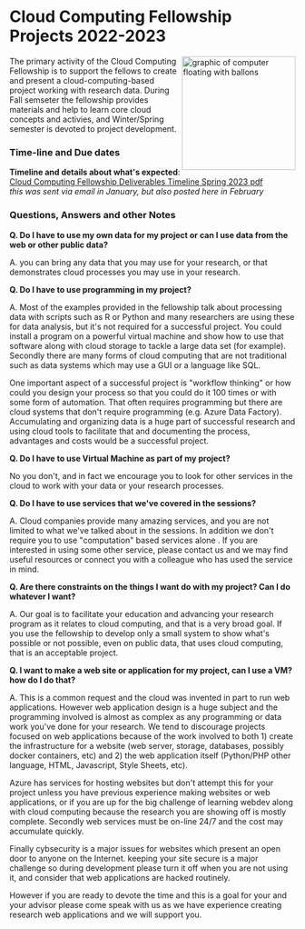 # Cloud Computing Fellowship Projects 2022-2023

<img src="https://media.istockphoto.com/vectors/computer-floating-balloons-vector-id483818607?k=6&m=483818607&s=170667a&w=0&h=Y5SCqmFn4y2_mBgeR6qCjcrI62gi272isLVmgHoVFdk=" width="200px" align="right" alt="graphic of computer floating with ballons">


The primary activity of the Cloud Computing Fellowship is to support the fellows to create and present a cloud-computing-based project working with research data.  During Fall semseter the fellowship provides materials and help to learn core cloud concepts and activies, and Winter/Spring semester is devoted to project development.  


### Time-line and Due dates

**Timeline and details about what's expected**: [Cloud Computing Fellowship Deliverables Timeline Spring 2023 pdf](img/cloud_computing_fellowship_deliverables_timeline_spring2023.pdf) <br>*this was sent via email in January, but also posted here in February*

<!-- 
- Project brief (email) : due **December 9th, 2022** \
please send us a 1-2 sentence project description of your current thinking for what you'll tackle for your project.   If you unsure at this time, then send us 1-2 sentence about why you are unsure, or the kinds of things you are considering, and schedule a time to meet with one of us.     
- Project Proposal Write-up: due **January 9th, 2022**  Refer to the project guide, above
- Project proposal presentations (1-2 slides): **January 13th, 2pm**, BPS Building. 
- In-person sessions for discussion and presentations on project progress: **January through March, 2023** (see schedule on main page)
- Final project write-up: **April, 2023, date TBD**: 
- Fellowship symposium and final presentation: **April 2023, date TBD**:  -->

### Questions, Answers and other Notes

**Q. Do I have to use my own data for my project or can I use data from the web or other public data?**

A. you can bring any data that you may use for your research, or that demonstrates cloud processes you may use in your research.   

**Q.  Do I have to use programming in my project?**

A.  Most of the examples provided in the fellowship talk about processing data with scripts such as R or Python and many researchers are using these for data analysis, but it's not required for a successful project.   You could install a program on a powerful virtual machine and show how to use that software along with cloud storage to tackle a large data set (for example).   Secondly there are many forms of cloud computing that are not traditional such as data systems which may use a GUI or a language like SQL. 

One important aspect of a successful project is "workflow thinking" or how could you design your process so that you could do it 100 times or with some form of automation.   That often requires programming but there are cloud systems that don't require programming (e.g. Azure Data Factory).    Accumulating and organizing data is a huge part of successful research and using cloud tools to facilitate that and documenting the process, advantages and costs would be a successful project.  

**Q. Do I have to use Virtual Machine as part of my project?**

No you don't, and in fact we encourage you to look for other services in the cloud to work with your data or your research processes. 

**Q. Do I have to use services that we've covered in the sessions?**

A. Cloud companies provide many amazing services, and you are not limited to what we've talked about in the sessions.  In addition we don't require you to use "computation" based services alone .   If you are interested in using some other service, please contact us and we may find useful resources or connect you with a colleague who has used the service in mind.  

**Q. Are there constraints on the things I want do with my project?  Can I do whatever I want?**

A.  Our goal is to facilitate your education and advancing your research program as it relates to cloud computing, and that is a very broad goal.  If you use the fellowship to develop only a small system to show what's possible or not possible, even on public data, that uses cloud computing, that is an acceptable project. 

**Q. I want to make a web site or application for my project, can I use a VM?  how do I do that?**

A.  This is a common request and the cloud was invented in part to run web applications.  However web application design is a huge subject and the programming involved is almost as complex as any programming or data work you've done for your research.  We tend to discourage projects focused on web applications because of the work involved to both 1) create the infrastructure for a website (web server, storage, databases, possibly docker containers, etc) and 2) the web application itself (Python/PHP other language, HTML, Javascript, Style Sheets, etc). 

Azure has services for hosting websites but don't attempt this for your project unless you have previous experience making websites or web applications, or if you are up for the big challenge of learning webdev along with cloud computing because the research you are showing off is mostly complete.    Secondly web services must be on-line 24/7 and the cost may accumulate quickly.   

Finally cybsecurity is a major issues for websites which present an open door to anyone on the Internet.   keeping your site secure is a major challenge so during development please turn it off when you are not using it, and consider that web applications are hacked routinely.  

However if you are ready to devote the time and this is a goal for your and your advisor please come speak with us as we have experience creating research web applications and we will support you.   


